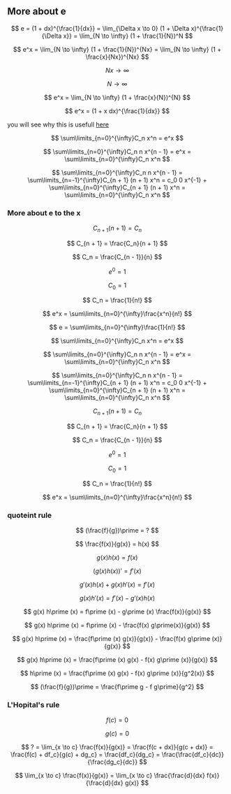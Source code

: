 ## More about e

$$ e = (1 + dx)^{\frac{1}{dx}} = \lim_{\Delta x \to 0} (1 + \Delta x)^{\frac{1}{\Delta x}} = \lim_{N \to \infty} (1 + \frac{1}{N})^N $$

$$ e^x = \lim_{N \to \infty} (1 + \frac{1}{N})^{Nx} = \lim_{N \to \infty} (1 + \frac{x}{Nx})^{Nx} $$

$$ Nx \to \infty $$

$$ N \to \infty $$

$$ e^x = \lim_{N \to \infty} (1 + \frac{x}{N})^{N} $$

$$ e^x = (1 + x dx)^{\frac{1}{dx}} $$

you will see why this is usefull [here](https://silaspe.github.io/maths/complex.html#proof)

$$ \sum\limits_{n=0}^{\infty}C_n x^n = e^x $$

$$ \sum\limits_{n=0}^{\infty}C_n n x^{n - 1} = e^x = \sum\limits_{n=0}^{\infty}C_n x^n $$

$$ \sum\limits_{n=0}^{\infty}C_n n x^{n - 1} = \sum\limits_{n=-1}^{\infty}C_{n + 1} (n + 1) x^n = c_0 0 x^{-1} + \sum\limits_{n=0}^{\infty}C_{n + 1} (n + 1) x^n = \sum\limits_{n=0}^{\infty}C_n x^n $$

### More about e to the x

$$ C_{n + 1} (n + 1) = C_n $$

$$ C_{n + 1} = \frac{C_n}{n + 1} $$

$$ C_n = \frac{C_{n - 1}}{n} $$

$$ e^0 = 1 $$

$$ C_0 = 1 $$

$$ C_n = \frac{1}{n!} $$

$$ e^x = \sum\limits_{n=0}^{\infty}\frac{x^n}{n!} $$

$$ e = \sum\limits_{n=0}^{\infty}\frac{1}{n!} $$

$$ \sum\limits_{n=0}^{\infty}C_n x^n = e^x $$

$$ \sum\limits_{n=0}^{\infty}C_n n x^{n - 1} = e^x = \sum\limits_{n=0}^{\infty}C_n x^n $$

$$ \sum\limits_{n=0}^{\infty}C_n n x^{n - 1} = \sum\limits_{n=-1}^{\infty}C_{n + 1} (n + 1) x^n = c_0 0 x^{-1} + \sum\limits_{n=0}^{\infty}C_{n + 1} (n + 1) x^n = \sum\limits_{n=0}^{\infty}C_n x^n $$

$$ C_{n + 1} (n + 1) = C_n $$

$$ C_{n + 1} = \frac{C_n}{n + 1} $$

$$ C_n = \frac{C_{n - 1}}{n} $$

$$ e^0 = 1 $$

$$ C_0 = 1 $$

$$ C_n = \frac{1}{n!} $$

$$ e^x = \sum\limits_{n=0}^{\infty}\frac{x^n}{n!} $$

### quoteint rule

$$ (\frac{f}{g})\prime = ? $$

$$ \frac{f(x)}{g(x)} = h(x) $$

$$ g(x) h(x) = f(x) $$

$$ (g(x) h(x))\prime = f\prime (x) $$

$$ g\prime (x) h(x) + g(x) h\prime (x) = f\prime (x) $$

$$ g(x) h\prime (x) = f\prime (x) - g\prime (x) h(x) $$

$$ g(x) h\prime (x) = f\prime (x) - g\prime (x) \frac{f(x)}{g(x)} $$

$$ g(x) h\prime (x) = f\prime (x) - \frac{f(x) g\prime(x)}{g(x)} $$

$$ g(x) h\prime (x) = \frac{f\prime (x) g(x)}{g(x)} - \frac{f(x) g\prime (x)}{g(x)} $$

$$ g(x) h\prime (x) = \frac{f\prime (x) g(x) - f(x) g\prime (x)}{g(x)} $$

$$ h\prime (x) = \frac{f\prime (x) g(x) - f(x) g\prime (x)}{g^2(x)} $$

$$ (\frac{f}{g})\prime = \frac{f\prime g - f g\prime}{g^2} $$

### L'Hopital's rule

$$ f(c) = 0 $$

$$ g(c) = 0 $$

$$ ? = \lim_{x \to c} \frac{f(x)}{g(x)} = \frac{f(c + dx)}{g(c + dx)} = \frac{f(c) + df_c}{g(c) + dg_c} = \frac{df_c}{dg_c} = \frac{\frac{df_c}{dc}}{\frac{dg_c}{dc}} $$

$$ \lim_{x \to c} \frac{f(x)}{g(x)} = \lim_{x \to c} \frac{\frac{d}{dx} f(x)}{\frac{d}{dx} g(x)} $$
